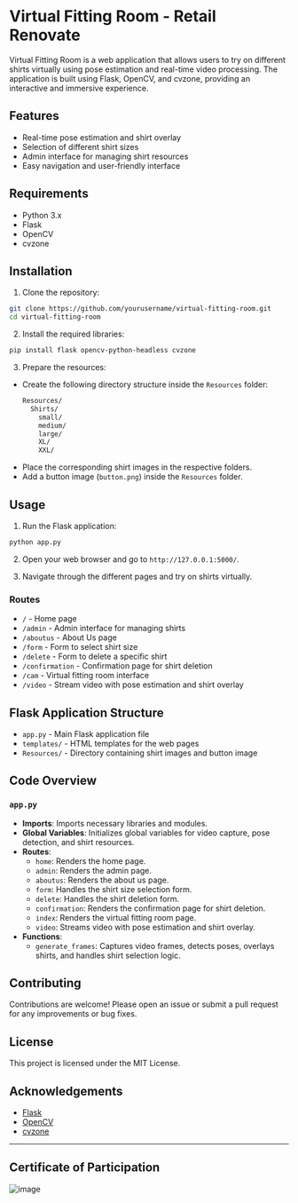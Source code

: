 # Virtual Fitting Room - Retail Renovate

Virtual Fitting Room is a web application that allows users to try on different shirts virtually using pose estimation and real-time video processing. The application is built using Flask, OpenCV, and cvzone, providing an interactive and immersive experience.

## Features

- Real-time pose estimation and shirt overlay
- Selection of different shirt sizes
- Admin interface for managing shirt resources
- Easy navigation and user-friendly interface

## Requirements

- Python 3.x
- Flask
- OpenCV
- cvzone

## Installation

1. Clone the repository:

```bash
git clone https://github.com/yourusername/virtual-fitting-room.git
cd virtual-fitting-room
```

2. Install the required libraries:

```bash
pip install flask opencv-python-headless cvzone
```

3. Prepare the resources:

- Create the following directory structure inside the `Resources` folder:
  ```bash
  Resources/
    Shirts/
      small/
      medium/
      large/
      XL/
      XXL/
  ```
- Place the corresponding shirt images in the respective folders.
- Add a button image (`button.png`) inside the `Resources` folder.

## Usage

1. Run the Flask application:

```bash
python app.py
```

2. Open your web browser and go to `http://127.0.0.1:5000/`.

3. Navigate through the different pages and try on shirts virtually.

### Routes

- `/` - Home page
- `/admin` - Admin interface for managing shirts
- `/aboutus` - About Us page
- `/form` - Form to select shirt size
- `/delete` - Form to delete a specific shirt
- `/confirmation` - Confirmation page for shirt deletion
- `/cam` - Virtual fitting room interface
- `/video` - Stream video with pose estimation and shirt overlay

## Flask Application Structure

- `app.py` - Main Flask application file
- `templates/` - HTML templates for the web pages
- `Resources/` - Directory containing shirt images and button image

## Code Overview

### `app.py`

- **Imports**: Imports necessary libraries and modules.
- **Global Variables**: Initializes global variables for video capture, pose detection, and shirt resources.
- **Routes**:
  - `home`: Renders the home page.
  - `admin`: Renders the admin page.
  - `aboutus`: Renders the about us page.
  - `form`: Handles the shirt size selection form.
  - `delete`: Handles the shirt deletion form.
  - `confirmation`: Renders the confirmation page for shirt deletion.
  - `index`: Renders the virtual fitting room page.
  - `video`: Streams video with pose estimation and shirt overlay.
- **Functions**:
  - `generate_frames`: Captures video frames, detects poses, overlays shirts, and handles shirt selection logic.

## Contributing

Contributions are welcome! Please open an issue or submit a pull request for any improvements or bug fixes.

## License

This project is licensed under the MIT License.

## Acknowledgements

- [Flask](https://flask.palletsprojects.com/)
- [OpenCV](https://opencv.org/)
- [cvzone](https://github.com/cvzone/cvzone)

---

## Certificate of Participation
![image](https://github.com/Akshathamk-123/Virtual-Fitting-Room-Retail-Renovate/assets/92522733/e52b8844-ede5-4ce6-a5f6-ac454f2738a6)

